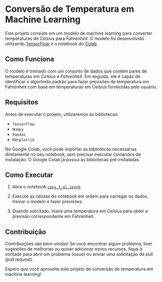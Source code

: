 # Conversão de Temperatura em Machine Learning

Este projeto consiste em um modelo de machine learning para converter temperaturas de *Celsius* para *Fahrenheit*. O modelo foi desenvolvido utilizando [TensorFlow](https://www.tensorflow.org) e o notebook do [Colab](https://colab.google/).

## Como Funciona

O modelo é treinado com um conjunto de dados que contém pares de temperaturas em *Celsius* e *Fahrenheit*. Em seguida, ele é capaz de identificar o algortmito padrão para fazer previsões de temperatura em Fahrenheit com base em temperaturas em Celsius fornecidas pelo usuário.

## Requisitos

Antes de executar o projeto, utilizaremos as bibliotecas:

- `TensorFlow`
- `Numpy`
- `Pandas`
- `Matplotlib`

No Google Colab, você pode importar as bibliotecas necessárias diretamente no seu notebook, sem precisar executar comandos de instalação. O Google Colab já possui as bibliotecas pré-instaladas.


## Como Executar

1. Abra o notebook [`conv_t_ml.ipynb`](https://bit.ly/conv_t_ml).

2. Execute as células do notebook em ordem para carregar os dados, treinar o modelo e fazer previsões.

3. Quando solicitado, insira uma temperatura em Celsius para obter a previsão correspondente em Fahrenheit.


## Contribuição

Contribuições são bem-vindas! Se você encontrar algum problema, tiver sugestões de melhorias ou quiser adicionar novos recursos, fique à vontade para abrir um problema (issue) ou enviar uma solicitação de pull (pull request).

Espero que você aproveite este projeto de conversão de temperatura em machine learning!
